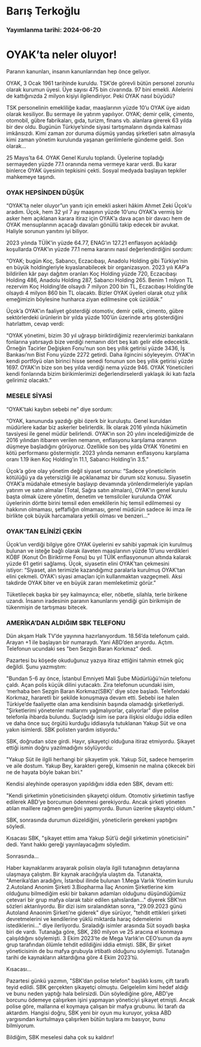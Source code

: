 # Barış Terkoğlu

### Yayımlanma tarihi: 2024-06-20

# OYAK’ta neler oluyor!

Paranın kanunları, insanın kanunlarından hep önce geliyor.

OYAK, 3 Ocak 1961 tarihinde kuruldu. TSK’de görevli bütün personel zorunlu olarak kurumun üyesi. Üye sayısı 475 bin civarında. 97 bini emekli. Ailelerini de kattığınızda 2 milyon kişiyi ilgilendiriyor. Peki OYAK nasıl büyüdü?

TSK personelinin emekliliğe kadar, maaşlarının yüzde 10’u OYAK üye aidatı olarak kesiliyor. Bu sermaye ile yatırım yapılıyor. OYAK; demir çelik, çimento, otomobil, gübre fabrikaları, gıda, turizm, finans vb. alanlara girerek 63 yılda bir dev oldu. Bugünün Türkiye’sinde siyasi tartışmaların dışında kalması imkânsızdı. Kimi zaman zor duruma düşmüş yandaş şirketleri satın almasıyla kimi zaman yönetim kurulunda yaşanan gerilimlerle gündeme geldi. Son olarak...

25 Mayıs’ta 64. OYAK Genel Kurulu toplandı. Üyelerine topladığı sermayeden yüzde 77.1 oranında nema vermeye karar verdi. Bu karar binlerce OYAK üyesinin tepkisini çekti. Sosyal medyada başlayan tepkiler mahkemeye taşındı.


### OYAK HEPSİNDEN DÜŞÜK

“OYAK’ta neler oluyor”un yanıtı için emekli askeri hâkim Ahmet Zeki Üçok’u aradım. Üçok, hem 32 yıl 7 ay maaşının yüzde 10’unu OYAK’a vermiş bir asker hem açıklanan karara itiraz için OYAK’a dava açan bir davacı hem de OYAK mensuplarının açacağı davaları gönüllü takip edecek bir avukat. Haliyle sorunun yanıtını iyi biliyor.

2023 yılında TÜİK’in yüzde 64.77, ENAG’ın 127.21 enflasyon açıkladığı koşullarda OYAK’ın yüzde 77.1 nema kararını nasıl değerlendirdiğini sordum:

“OYAK; bugün Koç, Sabancı, Eczacıbaşı, Anadolu Holding gibi Türkiye’nin en büyük holdingleriyle kıyaslanabilecek bir organizasyon. 2023 yılı KAP’a bildirilen kâr payı dağıtım oranları Koç Holding yüzde 720, Eczacıbaşı Holding 486, Anadolu Holding 287, Sabancı Holding 265. Benim 1 milyon TL rezervim Koç Holding’de olsaydı 7 milyon 200 bin TL, Eczacıbaşı Holding’de olsaydı 4 milyon 860 bin TL olacaktı. Bizler OYAK üyeleri olarak otuz yıllık emeğimizin böylesine hunharca ziyan edilmesine çok üzüldük.”

Üçok’a OYAK’ın faaliyet gösterdiği otomotiv, demir çelik, çimento, gübre sektörlerdeki ürünlerin bir yılda yüzde 100’ün üzerinde artış gösterdiğini hatırlattım, cevap verdi:

“OYAK yönetimi, bizim 30 yıl uğraşıp biriktirdiğimiz rezervlerimizi bankaların fonlarına yatırsaydı bize verdiği nemanın dört beş katı gelir elde edecektik. Örneğin Tacirler Değişken Fonu’nun son beş yıllık getirisi yüzde 3436, İş Bankası’nın Bist Fonu yüzde 2272 getirdi. Daha ilgincini söyleyeyim. OYAK’ın kendi portföyü olan birinci hisse senedi fonunun son beş yıllık getirisi yüzde 1697. OYAK’ın bize son beş yılda verdiği nema yüzde 946. OYAK Yöneticileri kendi fonlarında bizim birikimlerimizi değerlendirselerdi yaklaşık iki katı fazla gelirimiz olacaktı.”


### MESELE SİYASİ

“OYAK’taki kaybın sebebi ne” diye sordum:

“OYAK, kanununda yazdığı gibi özerk bir kuruluştu. Genel kuruldan müdürlere kadar biz askerler belirlerdik. İlk olarak 2016 yılında hükümetin tavsiyesi ile genel müdür belirlendi. OYAK’ın son 20 yılını incelediğimizde de 2016 yılından itibaren verilen nemanın, enflasyonu karşılama oranının düşmeye başladığını görüyoruz. Özellikle son beş yılda OYAK Yönetimi en kötü performansı göstermiştir. 2023 yılında nemanın enflasyonu karşılama oranı 1.19 iken Koç Holding’in 11.1, Sabancı Holding’in 3.5.”

Üçok’a göre olay yönetim değil siyaset sorunu: “Sadece yöneticilerin kötülüğü ya da yetersizliği ile açıklanamaz bir durum söz konusu. Siyasetin OYAK’a müdahale etmesiyle başlayıp devamında yönlendirmeleriyle yapılan yatırım ve satın almalar (Total, Sağra satın almaları), OYAK’ın genel kurulu başta olmak üzere yönetim, denetim ve temsilciler kurulunda OYAK üyelerinin dörtte birini temsil eden emeklilerin hiç temsil edilmemesi oy hakkının olmaması, şeffaflığın olmaması, genel müdürün sadece iki imza ile birlikte çok büyük harcamalara yetkili olması ve benzeri...”


### OYAK’TAN ELİNİZİ ÇEKİN

Üçok’un verdiği bilgiye göre OYAK üyelerini ev sahibi yapmak için kurulmuş bulunan ve isteğe bağlı olarak ilaveten maaşlarının yüzde 10’unu verdikleri KÖBF (Konut Ön Biriktirme Fonu) bu yıl TÜİK enflasyonunun altında kalarak yüzde 61 getiri sağlamış. Üçok, siyasetin elini OYAK’tan çekmesini istiyor: “Siyaset, alın terimizle kazandığımız paralarla kurulmuş OYAK’tan elini çekmeli. OYAK’ı siyasi amaçları için kullanmaktan vazgeçmeli. Aksi takdirde OYAK biter ve en büyük zararı memleketimiz görür.”

Tüketilecek başka bir şey kalmayınca; eller, nöbetle, silahla, terle birikene uzandı. İnsanın iradesinin paranın kanunlarını yendiği gün birikmişin de tükenmişin de tartışması bitecek.


### AMERİKA’DAN ALDIĞIM SBK TELEFONU

Dün akşam Halk TV’de yayınına hazırlanıyordum. 18.56’da telefonum çaldı. Arayan +1 ile başlayan bir numaraydı. Yani ABD’den arıyordu. Açtım. Telefonun ucundaki ses "ben Sezgin Baran Korkmaz" dedi.

Pazartesi bu köşede okuduğunuz yazıya itiraz ettiğini tahmin etmek güç değildi. Şunu yazmıştım:

"Bundan 5-6 ay önce, İstanbul Emniyeti Mali Şube Müdürlüğü’nün telefonu çaldı. Açan polis küçük dilini yutacaktı. Zira telefonun ucundaki isim, ‘merhaba ben Sezgin Baran Korkmaz(SBK)’ diye söze başladı. Telefondaki Korkmaz, hararetli bir şekilde konuşmaya devam etti. Sebebi ise halen Türkiye’de faaliyette olan ama kendisinin başında olamadığı şirketleriydi. "Şirketlerimi yönetenler mallarımı yağmalıyorlar, çalıyorlar" diye polise telefonla ihbarda bulundu. Suçladığı isim ise para ilişkisi olduğu iddia edilen ve daha önce suç örgütü kurduğu iddiasıyla tutuklanan Yakup Süt ve ona yakın isimlerdi. SBK polisten yardım istiyordu."

SBK, doğrudan söze girdi. Hayır, şikayetçi olduğuna itiraz etmiyordu. Şikayet ettiği ismin doğru yazılmadığını söylüyordu:

"Yakup Süt ile ilgili herhangi bir şikayetim yok. Yakup Süt, sadece hemşerim ve aile dostum. Yakup Bey, karakteri gereği, kimsenin ne malına çökecek biri ne de hayata böyle bakan biri."

Kendisi aleyhinde operasyon yapıldığını iddia eden SBK, devam etti:

"Kendi şirketimin yöneticisinden şikayetçi oldum. Otomotiv şirketimin tasfiye edilerek ABD’ye borcumun ödenmesi gerekiyordu. Ancak şirketi yöneten atılan maillere rağmen gereğini yapmıyordu. Bunun üzerine şikayetçi oldum."

SBK, sonrasında durumun düzeldiğini, yöneticilerin gerekeni yaptığını söyledi.

Kısacası SBK, "şikayet ettim ama Yakup Süt’ü değil şirketimin yöneticisini" dedi. Yanıt hakkı gereği yayınlayacağımı söyledim.

Sonrasında…

Haber kaynaklarımı arayarak polisin olayla ilgili tutanağının detaylarına ulaşmaya çalıştım. Bir kaynak aracılığıyla ulaştım da. Tutanakta, "Amerika’dan aradığını, İstanbul ilinde bulunan 1.Mega Varlık Yönetim kurulu 2.Autoland Anonim Şirketi 3.Biopharma İlaç Anonim Şirketlerine kim olduğunu bilmediğim eski bir bakanın adamları olduğunu düşündüğümüz çetevari bir grup mafya olarak tabir edilen şahıslardan…" diyerek SBK’nın sözleri aktarılıyordu. Bir dizi isim sıralandıktan sonra, "29.09.2023 günü Autoland Anaonim Şirketi’ne giderek" diye sürüyor, "tehdit ettikleri şirketi devretmelerini ve kendilerine yüklü miktarda haraç ödemelerini istediklerini…" diye ilerliyordu. Sıraladığı isimler arasında Süt soyadlı başka biri de vardı. Tutanağa göre, SBK, 280 milyon ve 25 aracına el konmaya çalışıldığını söylemişti. 3 Ekim 2023’te de Mega Varlık’ın CEO’sunun da aynı grup tarafından ölümle tehdit edildiğini iddia etmişti. SBK, Bir şirket yöneticisinin de bu mafya grubuyla irtibatlı olduğunu söylemişti. Tutanağın tarihi de kaynakların aktardığına göre 4 Ekim 2023’tü.

Kısacası…

Pazartesi günkü yazımın, "SBK’dan polise telefon" başlıklı kısmı, çift taraflı teyid edildi. SBK gerçekten şikayetçi olmuştu. Gelgelelim kimi hedef aldığı ve bunu neden yaptığı hala belirsizdi. Dün söylediğine göre, ABD’ye borcunu ödemeye çalışırken işini yapmayan yöneticiyi şikayet etmişti. Ancak polise göre, mallarına el koymaya çalışan bir mafya grubunu. İki tarafı da aktardım. Hangisi doğru, SBK yeni bir oyun mu kuruyor, yoksa ABD yargısından kurtulmaya çalışırken bütün tuşlara mı basıyor, bunu bilmiyorum.

Bildiğim, SBK meselesi daha çok su kaldırır!


